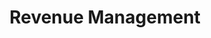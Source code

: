 ---
layout: sub-service
order: 3
title: "Revenue Management"
parent: "Corporate Finance and Revenue Management"
description: "SLKone's Revenue Management services focus on maximizing your organization's revenue potential through strategic pricing, sales optimization, and market expansion strategies."
intro: "Maximize your organization's revenue potential with SLKone's strategic pricing, sales optimization, and market expansion services."
approach: "We employ a comprehensive approach to revenue management, combining advanced analytics with strategic insights to identify and capitalize on revenue opportunities. Our tailored strategies ensure sustainable revenue growth and enhanced market competitiveness."
focus_areas:
  - title: "Pricing Strategy Development"
    content: "Develop effective pricing strategies that maximize your revenue while remaining competitive in the market."
  - title: "Sales Optimization"
    content: "Enhance your sales processes and team performance to increase revenue generation."
  - title: "Market Expansion Strategies"
    content: "Identify and penetrate new markets to broaden your revenue base and drive growth."
  - title: "Customer Segmentation and Targeting"
    content: "Segment your customer base and target the most profitable segments with tailored offerings."
  - title: "Revenue Forecasting and Analysis"
    content: "Implement robust forecasting models to predict revenue trends and inform strategic planning."
why_choose:
  - "Strategic revenue growth focus"
  - "Advanced analytic capabilities"
  - "Customized revenue management solutions"
  - "Proven ability to increase sales and profitability"
cta: "Contact us to discover how our Revenue Management services can maximize your revenue potential and drive business growth."
icon: "fa-money-bill-transfer"
color: "mustard"
image: "/assets/images/backgrounds/revenue-management.webp"
permalink: /services/corporate-finance-and-revenue-management/revenue-management
redirect_to: /services/corporate-finance-and-revenue-management#revenue-management
---